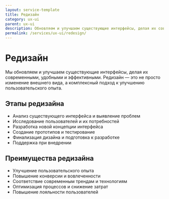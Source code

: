 ```yaml
---
layout: service-template
title: Редизайн
category: ux-ui
parent: ux-ui
description: Обновляем и улучшаем существующие интерфейсы, делая их современными, удобными и эффективными.
permalink: /services/ux-ui/redesign/
---
```


# Редизайн

Мы обновляем и улучшаем существующие интерфейсы, делая их современными, удобными и эффективными. Редизайн — это не просто изменение внешнего вида, а комплексный подход к улучшению пользовательского опыта.

## Этапы редизайна

- Анализ существующего интерфейса и выявление проблем
- Исследование пользователей и их потребностей
- Разработка новой концепции интерфейса
- Создание прототипов и тестирование
- Финализация дизайна и подготовка к разработке
- Поддержка при внедрении

## Преимущества редизайна

- Улучшение пользовательского опыта
- Повышение конверсии и вовлеченности
- Соответствие современным трендам и технологиям
- Оптимизация процессов и снижение затрат
- Повышение лояльности пользователей
